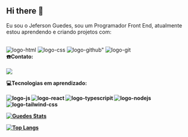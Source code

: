 ## Hi there :pencil:

Eu sou o Jeferson Guedes, sou um Programador Front End, atualmente estou aprendendo e criando projetos com:
<br>
<br>
  
 <img src="https://img.shields.io/badge/HTML5-E34F26?style=for-the-badge&logo=html5&logoColor=white" alt="logo-html"  />
 <img src="https://img.shields.io/badge/CSS3-1572B6?style=for-the-badge&logo=css3&logoColor=white" alt="logo-css" />
 <img src="https://img.shields.io/badge/GitHub-100000?style=for-the-badge&logo=github&logoColor=white" alt=logo-github" />
 <img src="https://img.shields.io/badge/GIT-E44C30?style=for-the-badge&logo=git&logoColor=white" alt="logo-git" />
 

 <br>
 <b>☎️Contato:</b>
 <br>
 <br>
 
 
 <img src="https://img.shields.io/badge/LinkedIn-0077B5?style=for-the-badge&logo=linkedin&logoColor=white"/>
 <br>

 
 <b>💻Tecnologias em aprendizado:<b>
 <br>
 <br>
 <img src="https://img.shields.io/badge/JavaScript-F7DF1E?style=for-the-badge&logo=JavaScript&logoColor=white" alt="logo-js" />
 <img src="https://img.shields.io/badge/React-20232A?style=for-the-badge&logo=react&logoColor=61DAFB" alt="logo-react" />
 <img src="https://img.shields.io/badge/TypeScript-007ACC?style=for-the-badge&logo=typescript&logoColor=white" alt="logo-typescripit" />
 <img src="https://img.shields.io/badge/Node.js-43853D?style=for-the-badge&logo=node.js&logoColor=white" alt="logo-nodejs" />
 <img src="https://img.shields.io/badge/Tailwind_CSS-38B2AC?style=for-the-badge&logo=tailwind-css&logoColor=white" alt="logo-tailwind-css" />
 <br>

[![Guedes Stats](https://github-readme-stats.vercel.app/api?username=Guedes-hub)](https://github.com/anuraghazra/github-readme-stats)

[![Top Langs](https://github-readme-stats.vercel.app/api/top-langs/?username=Guedes-hub)](https://github.com/anuraghazra/github-readme-stats)
 



 

 

 
 

 
